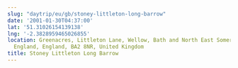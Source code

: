 ```yaml
---
slug: "daytrip/eu/gb/stoney-littleton-long-barrow"
date: '2001-01-30T04:37:00'
lat: '51.31026154139138'
lng: '-2.3828959465026855'
location: Greenacres, Littleton Lane, Wellow, Bath and North East Somerset, West of
  England, England, BA2 8NR, United Kingdom
title: Stoney Littleton Long Barrow
---
```



